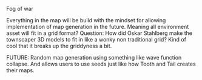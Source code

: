 
Fog of war

Everything in the map will be build with the mindset for allowing implementation of map generation in the future. Meaning all environment asset will fit in a grid format?
Question: How did Oskar Stahlberg make the townscaper 3D models to fit in like a wonky non traditional grid? Kind of cool that it breaks up the griddyness a bit.

FUTURE:
Random map generation using something like wave function collapse. And allows users to use seeds just like how Tooth and Tail creates their maps.